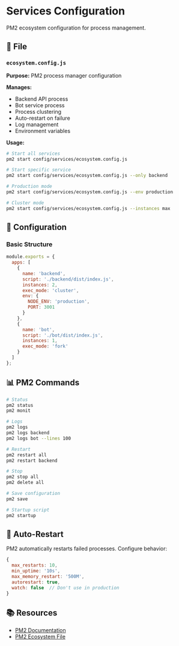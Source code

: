 # Services Configuration

PM2 ecosystem configuration for process management.

## 📁 File

### `ecosystem.config.js`
**Purpose:** PM2 process manager configuration

**Manages:**
- Backend API process
- Bot service process
- Process clustering
- Auto-restart on failure
- Log management
- Environment variables

**Usage:**
```bash
# Start all services
pm2 start config/services/ecosystem.config.js

# Start specific service
pm2 start config/services/ecosystem.config.js --only backend

# Production mode
pm2 start config/services/ecosystem.config.js --env production

# Cluster mode
pm2 start config/services/ecosystem.config.js --instances max
```

## 🔧 Configuration

### Basic Structure
```javascript
module.exports = {
  apps: [
    {
      name: 'backend',
      script: './backend/dist/index.js',
      instances: 2,
      exec_mode: 'cluster',
      env: {
        NODE_ENV: 'production',
        PORT: 3001
      }
    },
    {
      name: 'bot',
      script: './bot/dist/index.js',
      instances: 1,
      exec_mode: 'fork'
    }
  ]
};
```

## 📊 PM2 Commands

```bash
# Status
pm2 status
pm2 monit

# Logs
pm2 logs
pm2 logs backend
pm2 logs bot --lines 100

# Restart
pm2 restart all
pm2 restart backend

# Stop
pm2 stop all
pm2 delete all

# Save configuration
pm2 save

# Startup script
pm2 startup
```

## 🔄 Auto-Restart

PM2 automatically restarts failed processes. Configure behavior:

```javascript
{
  max_restarts: 10,
  min_uptime: '10s',
  max_memory_restart: '500M',
  autorestart: true,
  watch: false  // Don't use in production
}
```

## 📚 Resources
- [PM2 Documentation](https://pm2.keymetrics.io/docs/usage/quick-start/)
- [PM2 Ecosystem File](https://pm2.keymetrics.io/docs/usage/application-declaration/)
